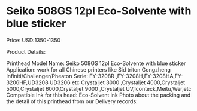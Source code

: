 # Seiko 508GS 12pl Eco-Solvente with blue sticker

Price: USD:1350-1350

Product Details:

Printhead Model Name: Seiko 508GS 12pl Eco-Solvente with blue sticker
Application: work for all Chinese printers like Sid triton Gongzheng
Infiniti/Challenger/Pheaton Serie: FY-3208R ,FY-3208H,FY-3208HA,FY-3206HF,UD3208 UD3206 etc
Crystaljet 3000 ,Crystaljet 4000,Crystaljet 5000,Crystaljet 6000,Crystaljet 9000 ,Crystaljet UV,Iconteck,Meitu,Wer,etc
Compatible Ink for this head: Eco-Solvent ink
Photo about the packing and the detail of this printhead from our Delivery records: